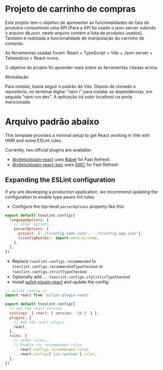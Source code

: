 # Projeto de carrinho de compras 

Este projeto tem o objetivo de apresentar as funcionalidades de lista de produtos consumindo uma API (Para a API foi usado o json-server subindo o arquivo db.json, neste arquivo contém a lista de produtos usados). Também é realizada a funcionalidade de manipulação do carrinho de compras.

As ferramentas usadas foram: React + TypeScript + Vite + Json-server + Tailwindcss + React-icons. 

O objetivo do projeto foi aprender mais sobre as ferramentas citadas acima.

#Instalação

Para instalar, basta seguir o padrão do Vite. Depois de clonado o repositório, no terminal digitar "npm i" para instalar as dependências, em seguida "npm run dev". A aplicação irá subir localhost na porta mencionada.

# Arquivo padrão abaixo

This template provides a minimal setup to get React working in Vite with HMR and some ESLint rules.

Currently, two official plugins are available:

- [@vitejs/plugin-react](https://github.com/vitejs/vite-plugin-react/blob/main/packages/plugin-react/README.md) uses [Babel](https://babeljs.io/) for Fast Refresh
- [@vitejs/plugin-react-swc](https://github.com/vitejs/vite-plugin-react-swc) uses [SWC](https://swc.rs/) for Fast Refresh

## Expanding the ESLint configuration

If you are developing a production application, we recommend updating the configuration to enable type aware lint rules:

- Configure the top-level `parserOptions` property like this:

```js
export default tseslint.config({
  languageOptions: {
    // other options...
    parserOptions: {
      project: ['./tsconfig.node.json', './tsconfig.app.json'],
      tsconfigRootDir: import.meta.dirname,
    },
  },
})
```

- Replace `tseslint.configs.recommended` to `tseslint.configs.recommendedTypeChecked` or `tseslint.configs.strictTypeChecked`
- Optionally add `...tseslint.configs.stylisticTypeChecked`
- Install [eslint-plugin-react](https://github.com/jsx-eslint/eslint-plugin-react) and update the config:

```js
// eslint.config.js
import react from 'eslint-plugin-react'

export default tseslint.config({
  // Set the react version
  settings: { react: { version: '18.3' } },
  plugins: {
    // Add the react plugin
    react,
  },
  rules: {
    // other rules...
    // Enable its recommended rules
    ...react.configs.recommended.rules,
    ...react.configs['jsx-runtime'].rules,
  },
})
```
